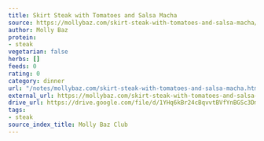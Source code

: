 ```yaml
---
title: Skirt Steak with Tomatoes and Salsa Macha
source: https://mollybaz.com/skirt-steak-with-tomatoes-and-salsa-macha/
author: Molly Baz
protein:
- steak
vegetarian: false
herbs: []
feeds: 0
rating: 0
category: dinner
url: "/notes/mollybaz.com/skirt-steak-with-tomatoes-and-salsa-macha.html"
external_url: https://mollybaz.com/skirt-steak-with-tomatoes-and-salsa-macha/
drive_url: https://drive.google.com/file/d/1YHq6kBr24cBqvvtBVfYnBGSc3DmybTXL/view?usp=drive_link
tags:
- steak
source_index_title: Molly Baz Club
---
```



